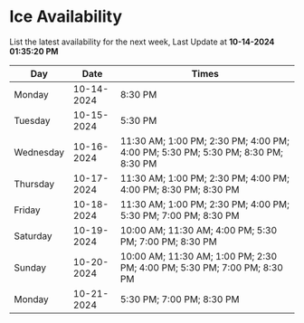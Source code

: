 # Ice Availability

List the latest availability for the next week, Last Update at **10-14-2024 01:35:20 PM**

| Day         | Date        | Times       |
| ----------- | ----------- | ----------- |
|Monday|10-14-2024|8:30 PM|
|Tuesday|10-15-2024|5:30 PM|
|Wednesday|10-16-2024|11:30 AM; 1:00 PM; 2:30 PM; 4:00 PM; 4:00 PM; 5:30 PM; 5:30 PM; 8:30 PM; 8:30 PM|
|Thursday|10-17-2024|11:30 AM; 1:00 PM; 2:30 PM; 4:00 PM; 4:00 PM; 8:30 PM; 8:30 PM|
|Friday|10-18-2024|11:30 AM; 1:00 PM; 2:30 PM; 4:00 PM; 5:30 PM; 7:00 PM; 8:30 PM|
|Saturday|10-19-2024|10:00 AM; 11:30 AM; 4:00 PM; 5:30 PM; 7:00 PM; 8:30 PM|
|Sunday|10-20-2024|10:00 AM; 11:30 AM; 1:00 PM; 2:30 PM; 4:00 PM; 5:30 PM; 7:00 PM; 8:30 PM|
|Monday|10-21-2024|5:30 PM; 7:00 PM; 8:30 PM|
